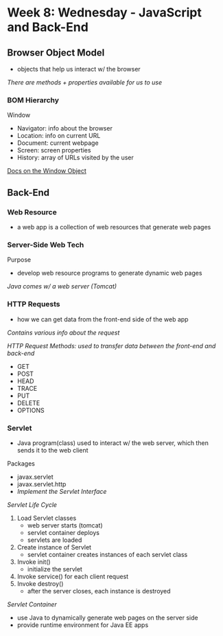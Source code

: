 # Week 8: Wednesday - JavaScript and Back-End
## Browser Object Model
- objects that help us interact w/ the browser  

*There are methods + properties available for us to use*  

### **BOM Hierarchy**
Window
  - Navigator: info about the browser
  - Location: info on current URL
  - Document: current webpage
  - Screen: screen properties
  - History: array of URLs visited by the user  

[Docs on the Window Object](https://www.w3schools.com/jsref/obj_window.asp)  

## Back-End
### **Web Resource**
- a web app is a collection of web resources that generate web pages  

### **Server-Side Web Tech**
Purpose
- develop web resource programs to generate dynamic web pages

*Java comes w/ a web server (Tomcat)*  

### **HTTP Requests**
- how we can get data from the front-end side of the web app  

*Contains various info about the request*  

*HTTP Request Methods: used to transfer data between the front-end and back-end*
- GET
- POST
- HEAD
- TRACE
- PUT
- DELETE
- OPTIONS  

### **Servlet**
- Java program(class) used to interact w/ the web server, which then sends it to the web client  

Packages
- javax.servlet
- javax.servlet.http
- *Implement the Servlet Interface*  

*Servlet Life Cycle*
1. Load Servlet classes
   - web server starts (tomcat)
   - servlet container deploys
   - servlets are loaded
2. Create instance of Servlet
   - servlet container creates instances of each servlet class
3. Invoke init()
   - initialize the servlet
4. Invoke service() for each client request
5. Invoke destroy()  
   - after the server closes, each instance is destroyed  

*Servlet Container*
- use Java to dynamically generate web pages on the server side
- provide runtime environment for Java EE apps  

